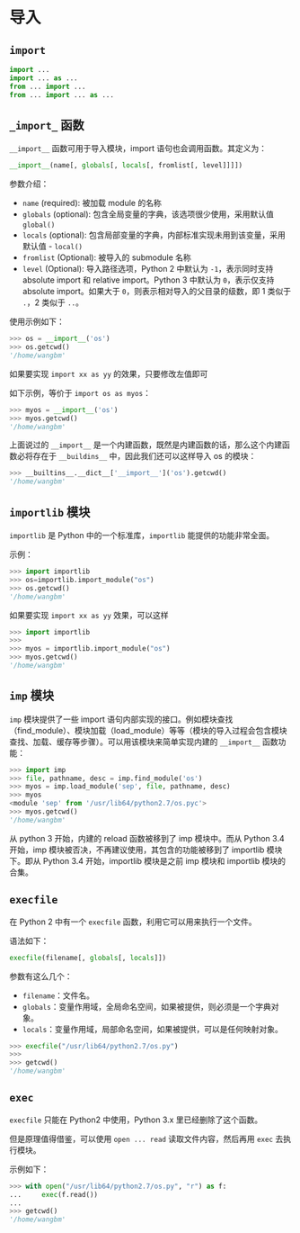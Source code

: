 # 导入

## `import`

```py
import ...
import ... as ...
from ... import ...
from ... import ... as ...
```

## `_import_` 函数

`__import__` 函数可用于导入模块，import 语句也会调用函数。其定义为：

```py
__import__(name[, globals[, locals[, fromlist[, level]]]])
```

参数介绍：

- `name` (required): 被加载 module 的名称
- `globals` (optional): 包含全局变量的字典，该选项很少使用，采用默认值 `global()`
- `locals` (optional): 包含局部变量的字典，内部标准实现未用到该变量，采用默认值 - `local()`
- `fromlist` (Optional): 被导入的 submodule 名称
- `level` (Optional): 导入路径选项，Python 2 中默认为 `-1`，表示同时支持 absolute import 和 relative import。Python 3 中默认为 `0`，表示仅支持 absolute import。如果大于 `0`，则表示相对导入的父目录的级数，即 1 类似于 `.`，2 类似于 `..`。


使用示例如下：

```py
>>> os = __import__('os')
>>> os.getcwd()
'/home/wangbm'
```

如果要实现 `import xx as yy` 的效果，只要修改左值即可

如下示例，等价于 `import os as myos`：

```py
>>> myos = __import__('os')
>>> myos.getcwd()
'/home/wangbm'
```

上面说过的 `__import__` 是一个内建函数，既然是内建函数的话，那么这个内建函数必将存在于 `__buildins__` 中，因此我们还可以这样导入 os 的模块：

```py
>>> __builtins__.__dict__['__import__']('os').getcwd()
'/home/wangbm'
```

## `importlib` 模块

`importlib` 是 Python 中的一个标准库，`importlib` 能提供的功能非常全面。

示例：

```py
>>> import importlib
>>> os=importlib.import_module("os")
>>> os.getcwd()
'/home/wangbm'
```

如果要实现 `import xx as yy` 效果，可以这样

```py
>>> import importlib
>>> 
>>> myos = importlib.import_module("os")
>>> myos.getcwd()
'/home/wangbm'
```

## `imp` 模块

`imp` 模块提供了一些 import 语句内部实现的接口。例如模块查找（find_module）、模块加载（load_module）等等（模块的导入过程会包含模块查找、加载、缓存等步骤）。可以用该模块来简单实现内建的 `__import__` 函数功能：

```py
>>> import imp
>>> file, pathname, desc = imp.find_module('os')
>>> myos = imp.load_module('sep', file, pathname, desc)
>>> myos
<module 'sep' from '/usr/lib64/python2.7/os.pyc'>
>>> myos.getcwd()
'/home/wangbm'
```

从 python 3 开始，内建的 reload 函数被移到了 imp 模块中。而从 Python 3.4 开始，imp 模块被否决，不再建议使用，其包含的功能被移到了 importlib 模块下。即从 Python 3.4 开始，importlib 模块是之前 imp 模块和 importlib 模块的合集。

## `execfile`

在 Python 2 中有一个 `execfile` 函数，利用它可以用来执行一个文件。

语法如下：

```py
execfile(filename[, globals[, locals]])
```

参数有这么几个：

- `filename`：文件名。
- `globals`：变量作用域，全局命名空间，如果被提供，则必须是一个字典对象。
- `locals`：变量作用域，局部命名空间，如果被提供，可以是任何映射对象。

```py
>>> execfile("/usr/lib64/python2.7/os.py")
>>> 
>>> getcwd()
'/home/wangbm'
```

## `exec`

`execfile` 只能在 Python2 中使用，Python 3.x 里已经删除了这个函数。

但是原理值得借鉴，可以使用 `open ... read` 读取文件内容，然后再用 `exec` 去执行模块。

示例如下：

```py
>>> with open("/usr/lib64/python2.7/os.py", "r") as f:
...     exec(f.read())
... 
>>> getcwd()
'/home/wangbm'
```